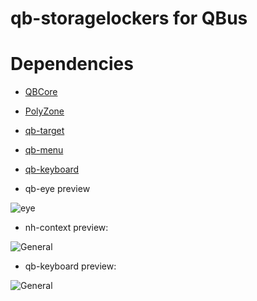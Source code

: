 # qb-storagelockers for QBus
# Dependencies

* [QBCore](https://github.com/qbcore-framework/qb-core)

* [PolyZone](https://github.com/mkafrin/PolyZone)

* [qb-target](https://github.com/loljoshie/qb-target)

* [qb-menu](https://github.com/qbcore-framework/qb-menu)

* [qb-keyboard](https://github.com/WillFatty/qb-keyboard)

- qb-eye preview

![eye](https://i.imgur.com/8MlpCnP.png)

- nh-context preview: 

![General](https://i.imgur.com/mzYznM4.png)

- qb-keyboard preview:

![General](https://i.imgur.com/Vuy5G8A.png)